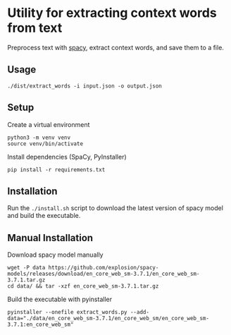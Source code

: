 # Utility for extracting context words from text

Preprocess text with [spacy](https://spacy.io/), extract context words, and save them to a file.

## Usage

```shell
./dist/extract_words -i input.json -o output.json
```

## Setup

Create a virtual environment

```shell
python3 -m venv venv
source venv/bin/activate
```

Install dependencies (SpaCy, PyInstaller)

```shell
pip install -r requirements.txt
```

## Installation

Run the `./install.sh` script to download the latest version of spacy model and build the executable.

## Manual Installation

Download spacy model manually

```shell
wget -P data https://github.com/explosion/spacy-models/releases/download/en_core_web_sm-3.7.1/en_core_web_sm-3.7.1.tar.gz
cd data/ && tar -xzf en_core_web_sm-3.7.1.tar.gz
```

Build the executable with pyinstaller

```shell
pyinstaller --onefile extract_words.py --add-data="./data/en_core_web_sm-3.7.1/en_core_web_sm/en_core_web_sm-3.7.1:en_core_web_sm"
```
